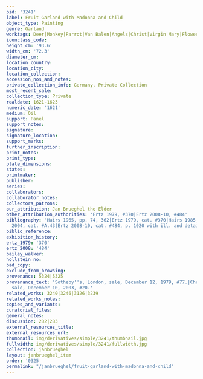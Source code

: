 ```yaml
---
pid: '3241'
label: Fruit Garland with Madonna and Child
object_type: Painting
genre: Garland
worktags: Deer|Monkey|Parrot|Van Balen|Angels|Christ|Virgin Mary|Flowers|Fruit|Garland|Vegetables
iconclass_code:
height_cm: '93.6'
width_cm: '72.3'
diameter_cm:
location_country:
location_city:
location_collection:
accession_nos_and_notes:
private_collection_info: Germany, Private Collection
most_recent_sale:
collection_type: Private
realdate: 1621-1623
numeric_date: '1621'
medium: Oil
support: Panel
support_notes:
signature:
signature_location:
support_marks:
further_inscription:
print_notes:
print_type:
plate_dimensions:
states:
printmaker:
publisher:
series:
collaborators:
collaborator_notes:
collectors_patrons:
our_attribution: Jan Brueghel the Elder
other_attribution_authorities: 'Ertz 1979, #370|Ertz 2008-10, #484'
bibliography: 'Hairs 1965, pp. 74, 362|Ertz 1979, cat. #370|Hairs 1985, p. 111|Werche
  2004, cat. #A.43|Ertz 2008-10, cat. #484, p. 1020 with ill. and details'
biblio_reference:
exhibition_history:
ertz_1979: '370'
ertz_2008: '484'
bailey_walker:
hollstein_no:
bad_copy:
exclude_from_browsing:
provenance: 5324|5325
provenance_text: 'Sotheby''s, London, sale, December 12, 1979, #77.|Christie''s, London,
  sale, December 10, 2003, #20.'
related_works: 3240|3246|3126|3239
related_works_notes:
copies_and_variants:
curatorial_files:
general_notes:
discussion: 282|283
external_resources_title:
external_resources_url:
thumbnail: img/derivatives/simple/3241/thumbnail.jpg
fullwidth: img/derivatives/simple/3241/fullwidth.jpg
collection: janbrueghel
layout: janbrueghel_item
order: '0325'
permalink: "/janbrueghel/fruit-garland-with-madonna-and-child"
---
```

